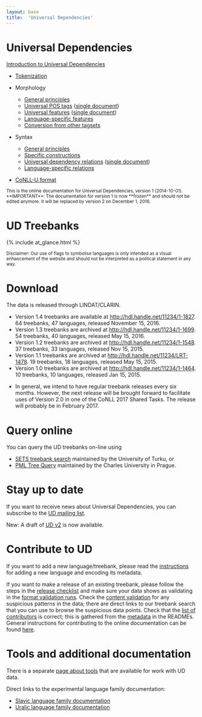 ```yaml
---
layout: base
title:  'Universal Dependencies'
---
```


# Universal Dependencies

[Introduction to Universal Dependencies](introduction.html)

* [Tokenization](u/overview/tokenization.html)
* Morphology
  * [General principles](u/overview/morphology.html)
  * [Universal POS tags](u/pos/index.html) ([single document](u/pos/all.html))
  * [Universal features](u/feat/index.html) ([single document](u/feat/all.html))
  * [Language-specific features](ext-feat-index.html)
  * [Conversion from other tagsets](tagset-conversion/index.html)
* Syntax
  * [General principles](u/overview/syntax.html)
  * [Specific constructions](u/overview/specific-syntax.html)
  * [Universal dependency relations](u/dep/index.html) ([single document](u/dep/all.html))
  * [Language-specific relations](ext-dep-index.html)

* [CoNLL-U format](format.html)

<small>
This is the online documentation for Universal Dependencies, version 1 (2014-10-01).
**IMPORTANT**: The documentation for version 1 is now **frozen** and should not be edited anymore.
It will be replaced by version 2 on December 1, 2016.  
</small>


# UD Treebanks

<div id="accordion" class="jquery-ui-accordion">
{% include at_glance.html %}
</div>

<small>Disclaimer: Our use of flags to symbolise languages is only intended as a visual enhancement of the website and should not be interpreted as a political statement in any way.</small>



# Download

The data is released through LINDAT/CLARIN.

* Version 1.4 treebanks are available at <a href="http://hdl.handle.net/11234/1-1827">http://hdl.handle.net/11234/1-1827</a>. 64 treebanks, 47 languages, released November 15, 2016.
* Version 1.3 treebanks are archived at http://hdl.handle.net/11234/1-1699. 54 treebanks, 40 languages, released May 15, 2016.
* Version 1.2 treebanks are archived at http://hdl.handle.net/11234/1-1548. 37 treebanks, 33 languages, released Nov 15, 2015.
* Version 1.1 treebanks are archived at http://hdl.handle.net/11234/LRT-1478. 19 treebanks, 18 languages, released May 15, 2015.
* Version 1.0 treebanks are archived at http://hdl.handle.net/11234/1-1464. 10 treebanks, 10 languages, released Jan 15, 2015.
<!--* The next release (v1.4) is scheduled for Nov 15, 2016. -->
* In general, we intend to have regular treebank releases every six months. However, the next release will be brought forward to facilitate uses of Version 2.0 in one of the CoNLL 2017 Shared Tasks. The release will probably be in February 2017.

# Query online

You can query the UD treebanks on-line using

* [SETS treebank search](http://bionlp-www.utu.fi/dep_search)
  maintained by the University of Turku, or
* [PML Tree Query](http://lindat.mff.cuni.cz/services/pmltq/)
  maintained by the Charles University in Prague.

# Stay up to date

If you want to receive news about Universal Dependencies, you can subscribe to
the [UD mailing list](http://stp.lingfil.uu.se/mailman/listinfo/ud).

New: A draft of [UD v2](v2/index.html) is now available.
<!--See also the [list of open issues](issues.html)
and what was decided about them at the [Uppsala meeting](2015-08-23-uppsala/index.html).
New: preparing [v2](v2/index.html).-->
<!--; report from the [Prague meeting](2016-09-05--06-prague/index.html).-->

# Contribute to UD

If you want to add a new language/treebank, please read the [instructions](language_metadata.html) for adding a new language and encoding its metadata.

If you want to make a release of an existing treebank, please follow the steps in the [release checklist](release_checklist.html) and
make sure your data shows as validating in the [format validation runs](validation.html).
Check the [content validation](svalidation.html) for any suspicious patterns in the data;
there are direct links to our treebank search that you can use to browse the suspicious data points.
Check that the [list of contributors](contributors.html) is correct; this is gathered from the [metadata](language_metadata.html) in the READMEs. General instructions for contributing to the online documentation can be found [here](contributing.html).

# Tools and additional documentation

There is a separate [page about tools](tools.html) that are available for work with UD data.

Direct links to the experimental language family documentation:

* [Slavic language family documentation](slavic.html)
* [Uralic language family documentation](uralic.html)
